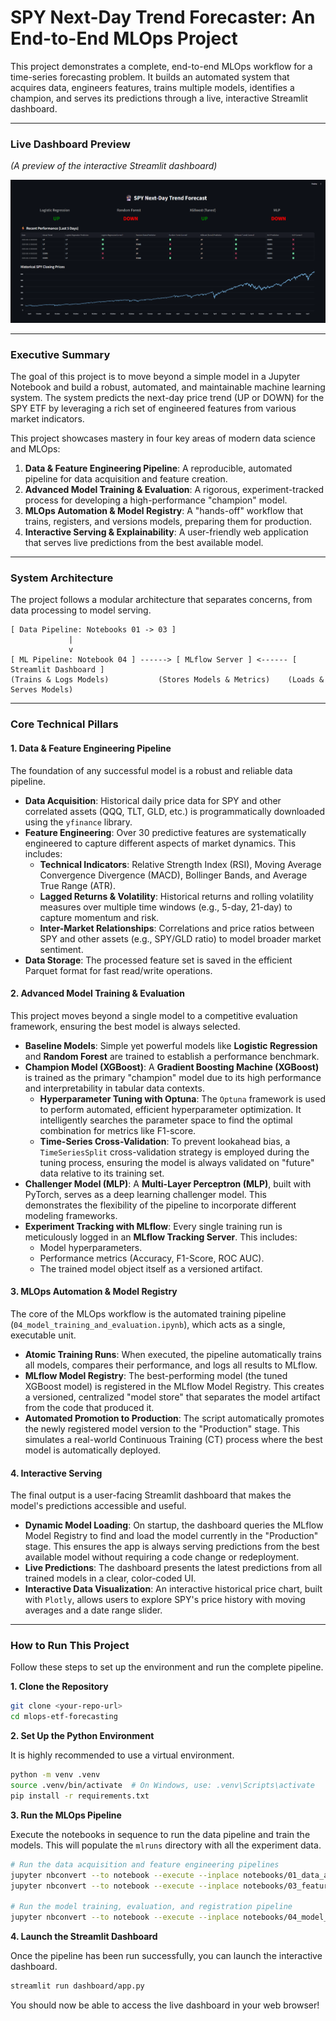 # SPY Next-Day Trend Forecaster: An End-to-End MLOps Project

This project demonstrates a complete, end-to-end MLOps workflow for a time-series forecasting problem. It builds an automated system that acquires data, engineers features, trains multiple models, identifies a champion, and serves its predictions through a live, interactive Streamlit dashboard.

---

### Live Dashboard Preview

*(A preview of the interactive Streamlit dashboard)*

![Dashboard Preview](./docs/images/ProjectDashboard.png)

---

### Executive Summary

The goal of this project is to move beyond a simple model in a Jupyter Notebook and build a robust, automated, and maintainable machine learning system. The system predicts the next-day price trend (UP or DOWN) for the SPY ETF by leveraging a rich set of engineered features from various market indicators.

This project showcases mastery in four key areas of modern data science and MLOps:
1.  **Data & Feature Engineering Pipeline**: A reproducible, automated pipeline for data acquisition and feature creation.
2.  **Advanced Model Training & Evaluation**: A rigorous, experiment-tracked process for developing a high-performance "champion" model.
3.  **MLOps Automation & Model Registry**: A "hands-off" workflow that trains, registers, and versions models, preparing them for production.
4.  **Interactive Serving & Explainability**: A user-friendly web application that serves live predictions from the best available model.

---

### System Architecture

The project follows a modular architecture that separates concerns, from data processing to model serving.

```text
[ Data Pipeline: Notebooks 01 -> 03 ]
             |
             v
[ ML Pipeline: Notebook 04 ] ------> [ MLflow Server ] <------ [ Streamlit Dashboard ]
(Trains & Logs Models)           (Stores Models & Metrics)    (Loads & Serves Models)
```

---

### Core Technical Pillars

#### 1. Data & Feature Engineering Pipeline

The foundation of any successful model is a robust and reliable data pipeline.

-   **Data Acquisition**: Historical daily price data for SPY and other correlated assets (QQQ, TLT, GLD, etc.) is programmatically downloaded using the `yfinance` library.
-   **Feature Engineering**: Over 30 predictive features are systematically engineered to capture different aspects of market dynamics. This includes:
    -   **Technical Indicators**: Relative Strength Index (RSI), Moving Average Convergence Divergence (MACD), Bollinger Bands, and Average True Range (ATR).
    -   **Lagged Returns & Volatility**: Historical returns and rolling volatility measures over multiple time windows (e.g., 5-day, 21-day) to capture momentum and risk.
    -   **Inter-Market Relationships**: Correlations and price ratios between SPY and other assets (e.g., SPY/GLD ratio) to model broader market sentiment.
-   **Data Storage**: The processed feature set is saved in the efficient Parquet format for fast read/write operations.

#### 2. Advanced Model Training & Evaluation

This project moves beyond a single model to a competitive evaluation framework, ensuring the best model is always selected.

-   **Baseline Models**: Simple yet powerful models like **Logistic Regression** and **Random Forest** are trained to establish a performance benchmark.
-   **Champion Model (XGBoost)**: A **Gradient Boosting Machine (XGBoost)** is trained as the primary "champion" model due to its high performance and interpretability in tabular data contexts.
    -   **Hyperparameter Tuning with Optuna**: The `Optuna` framework is used to perform automated, efficient hyperparameter optimization. It intelligently searches the parameter space to find the optimal combination for metrics like F1-score.
    -   **Time-Series Cross-Validation**: To prevent lookahead bias, a `TimeSeriesSplit` cross-validation strategy is employed during the tuning process, ensuring the model is always validated on "future" data relative to its training set.
-   **Challenger Model (MLP)**: A **Multi-Layer Perceptron (MLP)**, built with PyTorch, serves as a deep learning challenger model. This demonstrates the flexibility of the pipeline to incorporate different modeling frameworks.
-   **Experiment Tracking with MLflow**: Every single training run is meticulously logged in an **MLflow Tracking Server**. This includes:
    -   Model hyperparameters.
    -   Performance metrics (Accuracy, F1-Score, ROC AUC).
    -   The trained model object itself as a versioned artifact.

#### 3. MLOps Automation & Model Registry

The core of the MLOps workflow is the automated training pipeline (`04_model_training_and_evaluation.ipynb`), which acts as a single, executable unit.

-   **Atomic Training Runs**: When executed, the pipeline automatically trains all models, compares their performance, and logs all results to MLflow.
-   **MLflow Model Registry**: The best-performing model (the tuned XGBoost model) is registered in the MLflow Model Registry. This creates a versioned, centralized "model store" that separates the model artifact from the code that produced it.
-   **Automated Promotion to Production**: The script automatically promotes the newly registered model version to the "Production" stage. This simulates a real-world Continuous Training (CT) process where the best model is automatically deployed.

#### 4. Interactive Serving

The final output is a user-facing Streamlit dashboard that makes the model's predictions accessible and useful.

-   **Dynamic Model Loading**: On startup, the dashboard queries the MLflow Model Registry to find and load the model currently in the "Production" stage. This ensures the app is always serving predictions from the best available model without requiring a code change or redeployment.
-   **Live Predictions**: The dashboard presents the latest predictions from all trained models in a clear, color-coded UI.
-   **Interactive Data Visualization**: An interactive historical price chart, built with `Plotly`, allows users to explore SPY's price history with moving averages and a date range slider.

---

### How to Run This Project

Follow these steps to set up the environment and run the complete pipeline.

**1. Clone the Repository**

```bash
git clone <your-repo-url>
cd mlops-etf-forecasting
```

**2. Set Up the Python Environment**

It is highly recommended to use a virtual environment.

```bash
python -m venv .venv
source .venv/bin/activate  # On Windows, use: .venv\Scripts\activate
pip install -r requirements.txt
```

**3. Run the MLOps Pipeline**

Execute the notebooks in sequence to run the data pipeline and train the models. This will populate the `mlruns` directory with all the experiment data.

```bash
# Run the data acquisition and feature engineering pipelines
jupyter nbconvert --to notebook --execute --inplace notebooks/01_data_acquisition.ipynb
jupyter nbconvert --to notebook --execute --inplace notebooks/03_feature_engineering.ipynb

# Run the model training, evaluation, and registration pipeline
jupyter nbconvert --to notebook --execute --inplace notebooks/04_model_training_and_evaluation.ipynb
```

**4. Launch the Streamlit Dashboard**

Once the pipeline has been run successfully, you can launch the interactive dashboard.

```bash
streamlit run dashboard/app.py
```

You should now be able to access the live dashboard in your web browser!